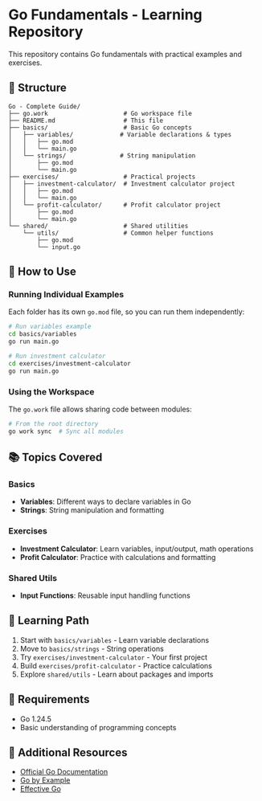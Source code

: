 # Go Fundamentals - Learning Repository

This repository contains Go fundamentals with practical examples and exercises.

## 📁 Structure

```
Go - Complete Guide/
├── go.work                     # Go workspace file
├── README.md                   # This file
├── basics/                     # Basic Go concepts
│   ├── variables/             # Variable declarations & types
│   │   ├── go.mod
│   │   └── main.go
│   └── strings/               # String manipulation
│       ├── go.mod
│       └── main.go
├── exercises/                  # Practical projects
│   ├── investment-calculator/  # Investment calculator project
│   │   ├── go.mod
│   │   └── main.go
│   └── profit-calculator/      # Profit calculator project
│       ├── go.mod
│       └── main.go
└── shared/                     # Shared utilities
    └── utils/                  # Common helper functions
        ├── go.mod
        └── input.go
```

## 🚀 How to Use

### Running Individual Examples

Each folder has its own `go.mod` file, so you can run them independently:

```bash
# Run variables example
cd basics/variables
go run main.go

# Run investment calculator
cd exercises/investment-calculator  
go run main.go
```

### Using the Workspace

The `go.work` file allows sharing code between modules:

```bash
# From the root directory
go work sync  # Sync all modules
```

## 📚 Topics Covered

### Basics
- **Variables**: Different ways to declare variables in Go
- **Strings**: String manipulation and formatting

### Exercises  
- **Investment Calculator**: Learn variables, input/output, math operations
- **Profit Calculator**: Practice with calculations and formatting

### Shared Utils
- **Input Functions**: Reusable input handling functions

## 🎯 Learning Path

1. Start with `basics/variables` - Learn variable declarations
2. Move to `basics/strings` - String operations  
3. Try `exercises/investment-calculator` - Your first project
4. Build `exercises/profit-calculator` - Practice calculations
5. Explore `shared/utils` - Learn about packages and imports

## 🔧 Requirements

- Go 1.24.5 
- Basic understanding of programming concepts

## 📖 Additional Resources

- [Official Go Documentation](https://golang.org/doc/)
- [Go by Example](https://gobyexample.com/)
- [Effective Go](https://golang.org/doc/effective_go.html)

